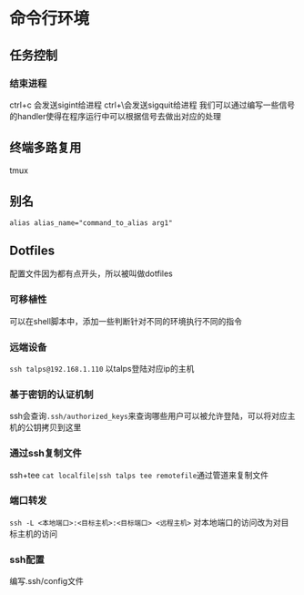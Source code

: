 # 命令行环境
## 任务控制
### 结束进程
ctrl+c 会发送sigint给进程
ctrl+\会发送sigquit给进程
我们可以通过编写一些信号的handler使得在程序运行中可以根据信号去做出对应的处理

## 终端多路复用
tmux
## 别名
`alias alias_name="command_to_alias arg1"`

## Dotfiles
配置文件因为都有点开头，所以被叫做dotfiles

### 可移植性
可以在shell脚本中，添加一些判断针对不同的环境执行不同的指令

### 远端设备
`ssh talps@192.168.1.110` 以talps登陆对应ip的主机

### 基于密钥的认证机制
ssh会查询`.ssh/authorized_keys`来查询哪些用户可以被允许登陆，可以将对应主机的公钥拷贝到这里

### 通过ssh复制文件

ssh+tee
`cat localfile|ssh talps tee remotefile`通过管道来复制文件

### 端口转发
`ssh -L <本地端口>:<目标主机>:<目标端口> <远程主机>`
对本地端口的访问改为对目标主机的访问

### ssh配置
编写.ssh/config文件

